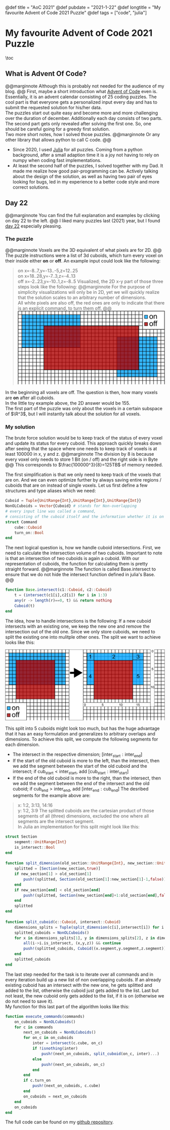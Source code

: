 @def title = "AoC 2021"
@def pubdate = "2021-1-22"
@def longtitle = "My favourite Advent of Code 2021 Puzzle"
@def tags = ["code", "julia"]

# My favourite Advent of Code 2021 Puzzle
\toc
## What is Advent Of Code?
@@marginnote
Although this is probably not needed for the audience of my blog.
@@
First, maybe a short introduction what [Advent of Code](https://adventofcode.com) even is.
Essentially, it is an advent calendar consisting of 25 coding puzzles.
The cool part is that everyone gets a personalized input every day and has to submit the requested solution for his/her data.\
The puzzles start out quite easy and become more and more challenging over the duration of december.
Additionally each day consists of two parts. The second part gets only revealed after solving the first one.
So, one should be careful going for a greedy first solution.\
Two more short notes, how I solved those puzzles.
@@marginnote
Or any other library that allows python to call C code.
@@
* Since 2020, I used [Julia](https://julialang.org) for all puzzles. Coming from a python background, after a small adaption time it is a joy not having to rely on numpy when coding fast implementations.
* At least the second half of the puzzles, I solved together with my Dad. It made me realize how good pair-programming can be. Actively talking about the design of the solution, as well as having two pair of eyes looking for bugs, led in my experience to a better code style and more correct solutions.

## Day 22 
@@marginnote
You can find the full explanation and examples by clicking on day 22 to the left.
@@
I liked many puzzles last (2021) year, but I found [day 22](https://adventofcode.com/2021/day/22) especially pleasing.

### The puzzle
@@marginnote
Voxels are the 3D equivalent of what pixels are for 2D.
@@
The puzzle instructions were a list of 3d cuboids, which turn every voxel on their inside either __on__ or __off__.
An example input could look like the following:
> on x=-8..7,y=-13..-5,z=12..25\
> on x=18..28,y=-7..3,z=-4..13\
> off x=-2..23,y=-10..1,z=-8..5
Visualized, the 2D x-y part of those three steps look like the following:
@@marginnote
For the purpose of simplicity visualizations will only be in 2D, yet we will quickly realize that the solution scales to an arbitrary number of dimensions.\
All white pixels are also off, the red ones are only to indicate that there is an explicit command, to turn them off.
@@
![overlapping on and off](/assets/blogposts/AoC2021/overlap.png)

In the beginning all voxels are off.
The question is then, how many voxels are __on__ after all cuboids.\
In the little toy example above, the 2D answer would be 155.\
The first part of the puzzle was only about the voxels in a certain subspace of $\R^3$, but I will instantly talk about the solution for all voxels.

### My solution
The brute force solution would be to keep track of the status of every voxel and update its status for every cuboid.
This approach quickly breaks down after seeing that the space where one needs to keep track of voxels is at least 100000 in x, y and z.
@@marginnote
The division by 8 is because every voxel only needs to store 1 Bit (on / off) and the right side is in Byte
@@
This corresponds to $\frac{100000^3}{8}=125TB$ of memory needed.

The first simplification is that we only need to keep track of the voxels that are on.
And we can even optimize further by always saving entire regions / cuboids that are on instead of single voxels.
Let us first define a few structures and type aliases which we need:
```julia
Cuboid = Tuple{UnitRange{Int},UnitRange{Int},UnitRange{Int}}
NonOLCuboids = Vector{Cuboid} # stands for Non-overlapping
# every input line was called a command,
# consisting of the cuboid itself and the information whether it is on or off
struct Command
    cube::Cuboid
    turn_on::Bool
end
```
The next logical question is, how we handle cuboid intersections.
First, we need to calculate the intersection volume of two cuboids.
Important to note is that an intersection of two cuboids is again a cuboid.
With our representation of cuboids, the function for calculating them is pretty straight forward.
@@marginnote
The function is called Base.intersect to ensure that we do not hide the intersect function defined in julia's Base.
@@
```julia
function Base.intersect(c1::Cuboid, c2::Cuboid) 
    t = (intersect(c1[i],c2[i]) for i in 1:3)
    any(r -> length(r)==0, t) && return nothing
    Cuboid(t)
end
```
The idea, how to handle intersections is the following: If a new cuboid intersects with an existing one, we keep the new one and remove the intersection out of the old one.
Since we only store cuboids, we need to split the existing one into mulitple other ones.
The split we want to achieve looks like this:

![split example](/assets/blogposts/AoC2021/split.png)

This split into 5 cuboids might look too much, but has the huge advantage that it has an easy formulation and generalizes to arbitrary overlaps and dimensions.
To achieve this split, we compute the following segments for each dimension. 
* The intersect in the respective dimension; [$\text{inter}_\text{start} : \text{inter}_\text{end}$]
* If the start of the old cuboid is more to the left, than the intersect, then we add the segment between the start of the old cuboid and the intersect; if $\text{cub}_\text{start} < \text{inter}_\text{start}$, add [$\text{cub}_\text{start} : \text{inter}_\text{start}$]
* If the end of the old cuboid is more to the right, than the intersect, then we add the segment between the end of the intersect and the old cuboid; if $\text{cub}_\text{end} > \text{inter}_\text{end}$, add [$\text{inter}_\text{end} : \text{cub}_\text{end}$]
The desribed segments for the example above are:
> x: 1:2, 3:13, 14:16\
> y: 1:2, 3:9
The splitted cuboids are the cartesian product of those segments of all (three) dimensions, excluded the one where all segments are the intersect segment.\
In Julia an implementation for this split might look like this:
```julia
struct Section
    segment::UnitRange{Int}
    is_intersect::Bool
end

function split_dimension(old_section::UnitRange{Int}, new_section::UnitRange{Int})
    splitted = [Section(new_section,true)]
    if new_section[1] > old_section[1]
        push!(splitted, Section(old_section[1]:new_section[1]-1,false))
    end
    if new_section[end] < old_section[end]
        push!(splitted, Section(new_section[end]+1:old_section[end],false))
    end
    splitted
end

function split_cuboid(c::Cuboid, intersect::Cuboid)
    dimensions_splits = Tuple(split_dimension(c[i],intersect[i]) for i in 1:3)
    splitted_cuboids = NonOLCuboids()
    for x in dimensions_splits[1], y in dimensions_splits[2], z in dimensions_splits[3]
        all(i->i.is_intersect, (x,y,z)) && continue
        push!(splitted_cuboids, Cuboid((x.segment,y.segment,z.segment)))
    end
    splitted_cuboids
end
```
The last step needed for the task is to iterate over all commands and in every iteration build up a new list of non overlapping cuboids.
If an already existing cuboid has an intersect with the new one, he gets splitted and added to the list, otherwise the cuboid just gets added to the list.
Last but not least, the new cuboid only gets added to the list, if it is on (otherwise we do not need to save it).\
My function for this last part of the algorithm looks like this:
```julia
function execute_commands(commands)
    on_cuboids = NonOLCuboids()
    for c in commands
        next_on_cuboids = NonOLCuboids()
        for on_c in on_cuboids
            inter = intersect(c.cube, on_c)
            if !isnothing(inter)
                push!(next_on_cuboids, split_cuboid(on_c, inter)...)
            else
                push!(next_on_cuboids, on_c)
            end
        end
        if c.turn_on
            push!(next_on_cuboids, c.cube)
        end
        on_cuboids = next_on_cuboids
    end
    on_cuboids
end
```

The full code can be found on my [github repository](https://github.com/Tobias-Thomas/AdventOfCode/).
